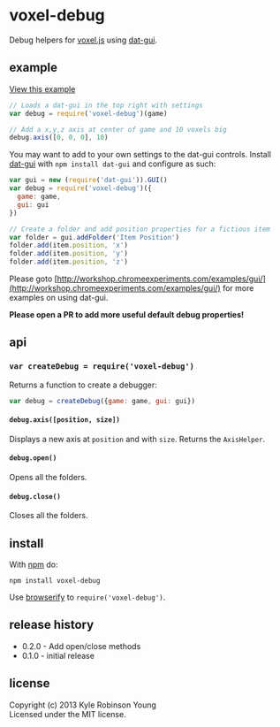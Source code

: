 # voxel-debug

Debug helpers for [voxel.js](http://voxeljs.org) using [dat-gui](http://workshop.chromeexperiments.com/examples/gui/).

## example

[View this example](http://shama.github.io/voxel-debug)

```js
// Loads a dat-gui in the top right with settings
var debug = require('voxel-debug')(game)

// Add a x,y,z axis at center of game and 10 voxels big
debug.axis([0, 0, 0], 10)
```

You may want to add to your own settings to the dat-gui controls. Install [dat-gui](http://npmjs.org/dat-gui) with `npm install dat-gui` and configure as such:

```js
var gui = new (require('dat-gui')).GUI()
var debug = require('voxel-debug')({
  game: game,
  gui: gui
})

// Create a folder and add position properties for a fictious item
var folder = gui.addFolder('Item Position')
folder.add(item.position, 'x')
folder.add(item.position, 'y')
folder.add(item.position, 'z')
```

Please goto [http://workshop.chromeexperiments.com/examples/gui/](http://workshop.chromeexperiments.com/examples/gui/) for more examples on using dat-gui.

**Please open a PR to add more useful default debug properties!**

## api

### `var createDebug = require('voxel-debug')`
Returns a function to create a debugger:

```js
var debug = createDebug({game: game, gui: gui})
```

#### `debug.axis([position, size])`
Displays a new axis at `position` and with `size`. Returns the `AxisHelper`.

#### `debug.open()`
Opens all the folders.

#### `debug.close()`
Closes all the folders.

## install

With [npm](https://npmjs.org) do:

```
npm install voxel-debug
```

Use [browserify](http://browserify.org) to `require('voxel-debug')`.

## release history
* 0.2.0 - Add open/close methods
* 0.1.0 - initial release

## license
Copyright (c) 2013 Kyle Robinson Young<br/>
Licensed under the MIT license.
